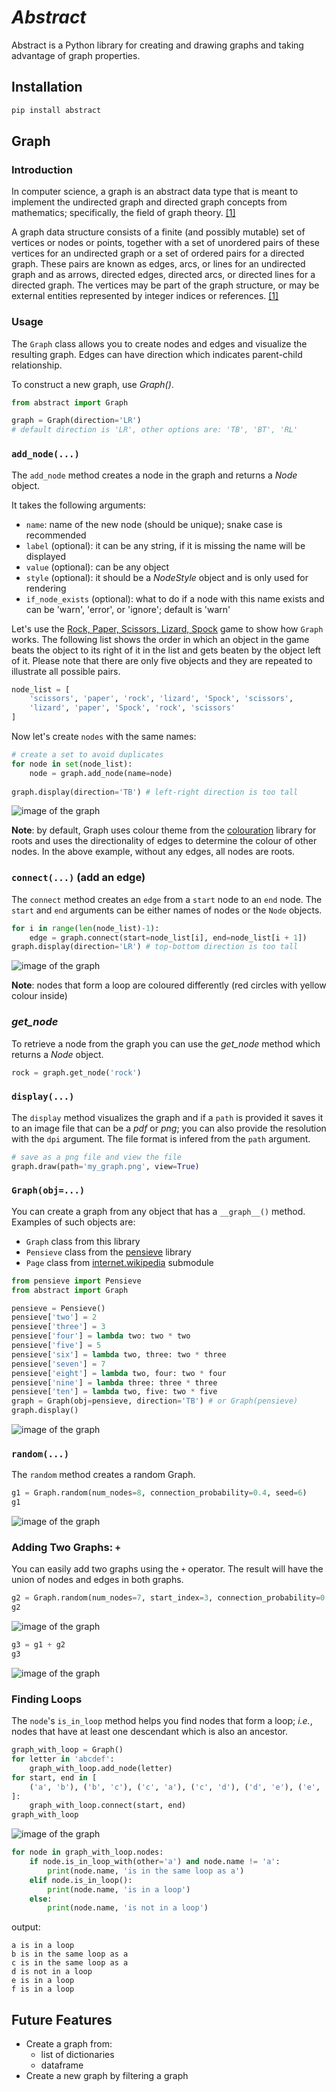 # *Abstract*
Abstract is a Python library for creating and drawing graphs 
and taking advantage of graph properties.

## Installation

```bash
pip install abstract
```

## Graph

### Introduction
In computer science, a graph is an abstract data type that 
is meant to implement the undirected graph and directed graph 
concepts from mathematics; specifically, the field of graph theory. 
[[1]](https://en.wikipedia.org/wiki/Graph_(abstract_data_type))

A graph data structure consists of a finite (and possibly mutable) 
set of vertices or nodes or points, together with a set of 
unordered pairs of these vertices for an undirected graph or 
a set of ordered pairs for a directed graph. These pairs are known 
as edges, arcs, or lines for an undirected graph and as arrows, 
directed edges, directed arcs, or directed lines for a directed graph. 
The vertices may be part of the graph structure, or may be external 
entities represented by integer indices or references. 
[[1]](https://en.wikipedia.org/wiki/Graph_(abstract_data_type))



### Usage
The `Graph` class allows you to create nodes and edges and 
visualize the resulting graph. Edges can have direction which
indicates parent-child relationship.

To construct a new graph, use *Graph()*.
```python
from abstract import Graph

graph = Graph(direction='LR') 
# default direction is 'LR', other options are: 'TB', 'BT', 'RL'
```

### `add_node(...)`
The `add_node` method creates a node in the graph 
and returns a *Node* object. 

It takes the following arguments:
* `name`: name of the new node (should be unique); snake case is recommended
* `label` (optional): it can be any string, if it is missing the name will be displayed
* `value` (optional): can be any object
* `style` (optional): it should be a *NodeStyle* object and is only used for rendering
* `if_node_exists` (optional): what to do if a node with this name exists 
and can be 'warn', 'error', or 'ignore'; default is 'warn'

Let's use the 
[Rock, Paper, Scissors, Lizard, Spock](https://bigbangtheory.fandom.com/wiki/Rock,_Paper,_Scissors,_Lizard,_Spock) 
game to show how `Graph` works. The following list shows the order in which
an object in the game beats the object to its right of it in the list and 
gets beaten by the object left of it. Please note that there are only five
objects and they are repeated to illustrate all possible pairs.

```python
node_list = [
    'scissors', 'paper', 'rock', 'lizard', 'Spock', 'scissors',
    'lizard', 'paper', 'Spock', 'rock', 'scissors'
]
```

Now let's create `nodes` with the same names:
```python
# create a set to avoid duplicates
for node in set(node_list):
    node = graph.add_node(name=node)
    
graph.display(direction='TB') # left-right direction is too tall
```
![image of the graph](http://idin.ca/storage/python/abstract/images/rock_paper_scissors_lizard_spock_1.png)

**Note**: by default, Graph uses colour theme from the 
[colouration](http://pypi.org/project/colouration) library for roots and uses
the directionality of edges to determine the colour of other nodes.
In the above example, without any edges, all nodes are roots.

### `connect(...)` (add an edge)
The `connect` method creates an `edge` from a `start` node to an `end` node. 
The `start` and `end` arguments can be either names of nodes or the `Node` objects.

```python
for i in range(len(node_list)-1):
    edge = graph.connect(start=node_list[i], end=node_list[i + 1])
graph.display(direction='LR') # top-bottom direction is too tall
```
![image of the graph](http://idin.ca/storage/python/abstract/images/rock_paper_scissors_lizard_spock_2.png)

**Note**: nodes that form a loop are coloured differently 
(red circles with yellow colour inside)

### *get_node*
To retrieve a node from the graph you can use the *get_node* method 
which returns a *Node* object.
```python
rock = graph.get_node('rock')
```

### `display(...)`
The `display` method visualizes the graph and if a `path` is provided it saves it
to an image file that can be a *pdf* or *png*; 
you can also provide the resolution with the `dpi` argument. 
The file format is infered from 
the `path` argument. 

```python
# save as a png file and view the file
graph.draw(path='my_graph.png', view=True)

```

### `Graph(obj=...)`
You can create a graph from any object that has a `__graph__()` method. 
Examples of such objects are: 
* `Graph` class from this library
* `Pensieve` class from the [pensieve](https://pypi.org/project/pensieve/) library
* `Page` class from [internet.wikipedia](https://pypi.org/project/internet/) submodule

```python
from pensieve import Pensieve
from abstract import Graph

pensieve = Pensieve()
pensieve['two'] = 2
pensieve['three'] = 3
pensieve['four'] = lambda two: two * two
pensieve['five'] = 5
pensieve['six'] = lambda two, three: two * three
pensieve['seven'] = 7
pensieve['eight'] = lambda two, four: two * four
pensieve['nine'] = lambda three: three * three
pensieve['ten'] = lambda two, five: two * five
graph = Graph(obj=pensieve, direction='TB') # or Graph(pensieve)
graph.display()
```
![image of the graph](http://idin.ca/storage/python/abstract/images/pensieve_numbers_graph.png)


### `random(...)`
The `random` method creates a random Graph.

```python
g1 = Graph.random(num_nodes=8, connection_probability=0.4, seed=6)
g1
```
![image of the graph](http://idin.ca/storage/python/abstract/images/random_graph_1.png)

### Adding Two Graphs: `+`
You can easily add two graphs using the `+` operator. 
The result will have the union of nodes and edges in both graphs.

```python
g2 = Graph.random(num_nodes=7, start_index=3, connection_probability=0.4, seed=41)
g2
```
![image of the graph](http://idin.ca/storage/python/abstract/images/random_graph_2.png)

```python
g3 = g1 + g2
g3
```
![image of the graph](http://idin.ca/storage/python/abstract/images/random_graph_1_plus_2.png)

### Finding Loops
The `node`'s `is_in_loop` method helps you find nodes that form a loop;
*i.e.*, nodes that have at least one descendant which is also an ancestor.

```python
graph_with_loop = Graph()
for letter in 'abcdef':
    graph_with_loop.add_node(letter)
for start, end in [
    ('a', 'b'), ('b', 'c'), ('c', 'a'), ('c', 'd'), ('d', 'e'), ('e', 'f'), ('f', 'e')
]:
    graph_with_loop.connect(start, end)
graph_with_loop
```
![image of the graph](http://idin.ca/storage/python/abstract/images/graph_with_loop.png)

```python
for node in graph_with_loop.nodes:
    if node.is_in_loop_with(other='a') and node.name != 'a':
        print(node.name, 'is in the same loop as a')
    elif node.is_in_loop():
        print(node.name, 'is in a loop')
    else:
        print(node.name, 'is not in a loop')
```
output:
```text
a is in a loop
b is in the same loop as a
c is in the same loop as a
d is not in a loop
e is in a loop
f is in a loop
```

## Future Features

* Create a graph from:
  * list of dictionaries
  * dataframe
* Create a new graph by filtering a graph
